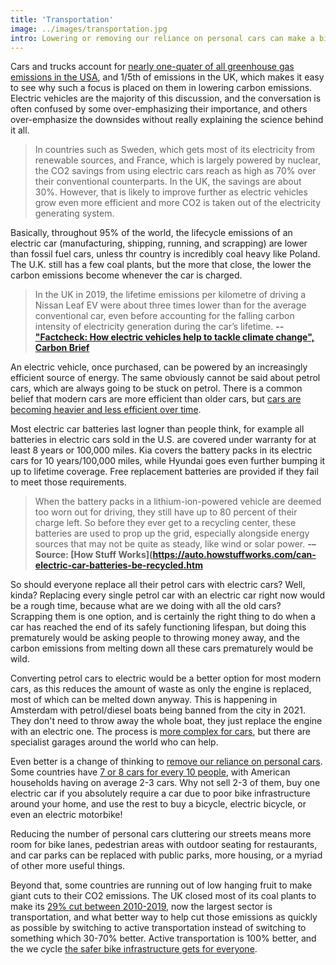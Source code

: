 ```yaml
---
title: 'Transportation'
image: ../images/transportation.jpg
intro: Lowering or removing our reliance on personal cars can make a big difference.
---
```


Cars and trucks account for [nearly one-quater of all greenhouse gas emissions in the USA](https://www.ucsusa.org/clean-vehicles/car-emissions-and-global-warming), and 1/5th of emissions in the UK, which makes it easy to see why such a focus is placed on them in lowering carbon emissions. Electric vehicles are the majority of this discussion, and the conversation is often confused by some over-emphasizing their importance, and others over-emphasize the downsides without really explaining the science behind it all.

> In countries such as Sweden, which gets most of its electricity from renewable sources, and France, which is largely powered by nuclear, the CO2 savings from using electric cars reach as high as 70% over their conventional counterparts. In the UK, the savings are about 30%. However, that is likely to improve further as electric vehicles grow even more efficient and more CO2 is taken out of the electricity generating system.

Basically, throughout 95% of the world, the lifecycle emissions of an electric car (manufacturing, shipping, running, and scrapping) are lower than fossil fuel cars, unless thr country is incredibly coal heavy like Poland. The U.K. still has a few coal plants, but the more that close, the lower the carbon emissions become whenever the car is charged.

> In the UK in 2019, the lifetime emissions per kilometre of driving a Nissan Leaf EV were about three times lower than for the average conventional car, even before accounting for the falling carbon intensity of electricity generation during the car’s lifetime. **-- ["Factcheck: How electric vehicles help to tackle climate change", Carbon Brief](https://www.carbonbrief.org/factcheck-how-electric-vehicles-help-to-tackle-climate-change)**

An electric vehicle, once purchased, can be powered by an increasingly efficient source of energy. The same obviously cannot be said about petrol cars, which are always going to be stuck on petrol. There is a common belief that modern cars are more efficient than older cars, but [cars are becoming heavier and less efficient over time](https://www.theguardian.com/business/2020/feb/28/new-cars-producing-more-carbon-dioxide-than-older-models).

Most electric car batteries last logner than people think, for example all batteries in electric cars sold in the U.S. are covered under warranty for at least 8 years or 100,000 miles. Kia covers the battery packs in its electric cars for 10 years/100,000 miles, while Hyundai goes even further bumping it up to lifetime coverage. Free replacement batteries are provided if they fail to meet those requirements.

> When the battery packs in a lithium-ion-powered vehicle are deemed too worn out for driving, they still have up to 80 percent of their charge left. So before they ever get to a recycling center, these batteries are used to prop up the grid, especially alongside energy sources that may not be quite as steady, like wind or solar power. **-– Source: [How Stuff Works](https://auto.howstuffworks.com/can-electric-car-batteries-be-recycled.htm**

So should everyone replace all their petrol cars with electric cars? Well, kinda? Replacing every single petrol car with an electric car right now would be a rough time, because what are we doing with all the old cars? Scrapping them is one option, and is certainly the right thing to do when a car has reached the end of its safely functioning lifespan, but doing this prematurely would be asking people to throwing money away, and the carbon emissions from melting down all these cars prematurely would be wild.

Converting petrol cars to electric would be a better option for most modern cars, as this reduces the amount of waste as only the engine is replaced, most of which can be melted down anyway. This is happening in Amsterdam with petrol/diesel boats being banned from the city in 2021. They don't need to throw away the whole boat, they just replace the engine with an electric one. The process is [more complex for cars](https://auto.howstuffworks.com/electric-car7.htm), but there are specialist garages around the world who can help.

Even better is a change of thinking to [remove our reliance on personal cars](https://www.wired.com/story/germany-proves-cars-must-die/). Some countries have [7 or 8 cars for every 10 people](https://en.wikipedia.org/wiki/List_of_countries_by_vehicles_per_capita), with American households having on average 2-3 cars. Why not sell 2-3 of them, buy one electric car if you absolutely require a car due to poor bike infrastructure around your home, and use the rest to buy a bicycle, electric bicycle, or even an electric motorbike!

Reducing the number of personal cars cluttering our streets means more room for bike lanes, pedestrian areas with outdoor seating for restaurants, and car parks can be replaced with public parks, more housing, or a myriad of other more useful things.

Beyond that, some countries are running out of low hanging fruit to make giant cuts to their CO2 emissions. The UK closed most of its coal plants to make its [29% cut between 2010-2019](https://www.carbonbrief.org/analysis-uks-co2-emissions-have-fallen-29-per-cent-over-the-past-decade), now the largest sector is transportation, and what better way to help cut those emissions as quickly as possible by switching to active transportation instead of switching to something which 30-70% better. Active transportation is 100% better, and the we cycle [the safer bike infrastructure gets for everyone](https://road.cc/content/news/devon-will-use-strava-prioritise-repairs-275345).

